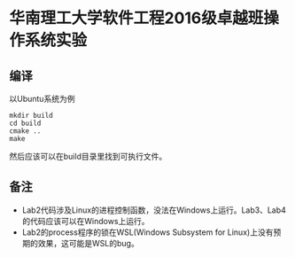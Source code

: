 # 华南理工大学软件工程2016级卓越班操作系统实验

## 编译

以Ubuntu系统为例

```
mkdir build
cd build
cmake ..
make
```

然后应该可以在build目录里找到可执行文件。

## 备注

* Lab2代码涉及Linux的进程控制函数，没法在Windows上运行。Lab3、Lab4的代码应该可以在Windows上运行。
* Lab2的process程序的锁在WSL(Windows Subsystem for Linux)上没有预期的效果，这可能是WSL的bug。
